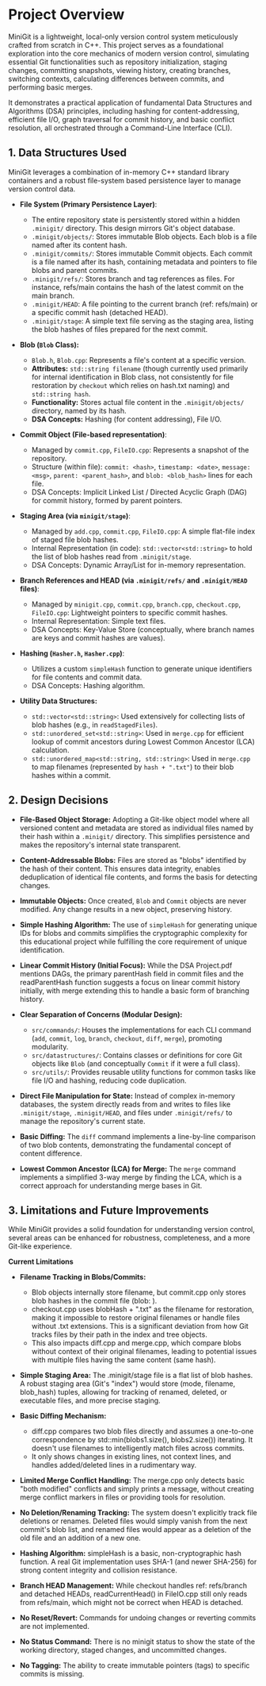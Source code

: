 # **Project Overview**
   
MiniGit is a lightweight, local-only version control system meticulously crafted from scratch in C++. This project serves as a foundational exploration into the core mechanics of modern version control, simulating essential Git functionalities such as repository initialization, staging changes, committing snapshots, viewing history, creating branches, switching contexts, calculating differences between commits, and performing basic merges.

It demonstrates a practical application of fundamental Data Structures and Algorithms (DSA) principles, including hashing for content-addressing, efficient file I/O, graph traversal for commit history, and basic conflict resolution, all orchestrated through a Command-Line Interface (CLI).




## **1. Data Structures Used**

MiniGit leverages a combination of in-memory C++ standard library containers and a robust file-system based persistence layer to manage version control data.

- **File System (Primary Persistence Layer)**:
    - The entire repository state is persistently stored within a hidden `.minigit/` directory. This design mirrors Git's object database.
    - `.minigit/objects/`: Stores immutable Blob objects. Each blob is a file named after its content hash.
    - `.minigit/commits/`: Stores immutable Commit objects. Each commit is a file named after its hash, containing metadata and pointers to file blobs and   parent commits.
    - `.minigit/refs/`: Stores branch and tag references as files. For instance, refs/main contains the hash of the latest commit on the main branch.
    - `.minigit/HEAD`: A file pointing to the current branch (ref: refs/main) or a specific commit hash (detached HEAD).
    - `.minigit/stage`: A simple text file serving as the staging area, listing the blob hashes of files prepared for the next commit.

- **Blob (`Blob` Class):**
    - `Blob.h`, `Blob.cpp`: Represents a file's content at a specific version.
    - **Attributes:** `std::string filename` (though currently used primarily for internal identification in Blob class, not consistently for file restoration by `checkout` which relies on hash.txt naming) and `std::string hash`.
    - **Functionality:** Stores actual file content in the `.minigit/objects/` directory, named by its hash.
    - **DSA Concepts:** Hashing (for content addressing), File I/O.

- **Commit Object (File-based representation)**:
    - Managed by `commit.cpp`, `FileIO.cpp`: Represents a snapshot of the repository.
    - Structure (within file): `commit: <hash>`, `timestamp: <date>`, `message: <msg>`, `parent: <parent_hash>`, and `blob: <blob_hash>` lines for each file.
    - DSA Concepts: Implicit Linked List / Directed Acyclic Graph (DAG) for commit history, formed by parent pointers.

- **Staging Area (via `minigit/stage`)**:
    - Managed by `add.cpp`, `commit.cpp`, `FileIO.cpp`: A simple flat-file index of staged file blob hashes.
    - Internal Representation (in code): `std::vector<std::string>` to hold the list of blob hashes read from `.minigit/stage`.
    - DSA Concepts: Dynamic Array/List for in-memory representation.

- **Branch References and HEAD (via `.minigit/refs/` and `.minigit/HEAD` files)**:
    - Managed by `minigit.cpp`, `commit.cpp`, `branch.cpp`, `checkout.cpp`, `FileIO.cpp`: Lightweight pointers to specific commit hashes.
    - Internal Representation: Simple text files.
    - DSA Concepts: Key-Value Store (conceptually, where branch names are keys and commit hashes are values).

- **Hashing (`Hasher.h`, `Hasher.cpp`)**:
    - Utilizes a custom `simpleHash` function to generate unique identifiers for file contents and commit data.
    - DSA Concepts: Hashing algorithm.

- **Utility Data Structures:**
    - `std::vector<std::string>`: Used extensively for collecting lists of blob hashes (e.g., in `readStagedFiles`).
    - `std::unordered_set<std::string>`: Used in `merge.cpp` for efficient lookup of commit ancestors during Lowest Common Ancestor (LCA) calculation.
    - `std::unordered_map<std::string, std::string>`: Used in `merge.cpp` to map filenames (represented by `hash + ".txt"`) to their blob hashes within a commit.   



## **2. Design Decisions**

- **File-Based Object Storage:** Adopting a Git-like object model where all versioned content and metadata are stored as individual files named by their hash within a `.minigit/` directory. This simplifies persistence and makes the repository's internal state transparent.

- **Content-Addressable Blobs:** Files are stored as "blobs" identified by the hash of their content. This ensures data integrity, enables deduplication of identical file contents, and forms the basis for detecting changes.

- **Immutable Objects:** Once created, `Blob` and `Commit` objects are never modified. Any change results in a new object, preserving history.

- **Simple Hashing Algorithm:** The use of `simpleHash` for generating unique IDs for blobs and commits simplifies the cryptographic complexity for this educational project while fulfilling the core requirement of unique identification.

- **Linear Commit History (Initial Focus):** While the DSA Project.pdf mentions DAGs, the primary parentHash field in commit files and the readParentHash function suggests a focus on linear commit history initially, with merge extending this to handle a basic form of branching history.

- **Clear Separation of Concerns (Modular Design):**
    - `src/commands/`: Houses the implementations for each CLI command (`add`, `commit`, `log`, `branch`, `checkout`, `diff`, `merge`), promoting modularity.
    - `src/datastructures/`: Contains classes or definitions for core Git objects like `Blob` (and conceptually `Commit` if it were a full class).
    - `src/utils/`: Provides reusable utility functions for common tasks like file I/O and hashing, reducing code duplication.

- **Direct File Manipulation for State:** Instead of complex in-memory databases, the system directly reads from and writes to files like `.minigit/stage`, `.minigit/HEAD`, and files under `.minigit/refs/` to manage the repository's current state.

- **Basic Diffing:** The `diff` command implements a line-by-line comparison of two blob contents, demonstrating the fundamental concept of content difference.

- **Lowest Common Ancestor (LCA) for Merge:** The `merge` command implements a simplified 3-way merge by finding the LCA, which is a correct approach for understanding merge bases in Git.  



## **3. Limitations and Future Improvements**
While MiniGit provides a solid foundation for understanding version control, several areas can be enhanced for robustness, completeness, and a more Git-like experience.

**Current Limitations**

- **Filename Tracking in Blobs/Commits:**
    - Blob objects internally store filename, but commit.cpp only stores blob hashes in the commit file (blob: <hash>).
    - checkout.cpp uses blobHash + ".txt" as the filename for restoration, making it impossible to restore original filenames or handle files without .txt extensions. This is a significant deviation from how Git tracks files by their path in the index and tree objects.
    - This also impacts diff.cpp and merge.cpp, which compare blobs without context of their original filenames, leading to potential issues with multiple files having the same content (same hash).

- **Simple Staging Area:** The .minigit/stage file is a flat list of blob hashes. A robust staging area (Git's "index") would store (mode, filename, blob_hash) tuples, allowing for tracking of renamed, deleted, or executable files, and more precise staging.

- **Basic Diffing Mechanism:**
    - diff.cpp compares two blob files directly and assumes a one-to-one correspondence by std::min(blobs1.size(), blobs2.size()) iterating. It doesn't use filenames to intelligently match files across commits.
    - It only shows changes in existing lines, not context lines, and handles added/deleted lines in a rudimentary way.

- **Limited Merge Conflict Handling:** The merge.cpp only detects basic "both modified" conflicts and simply prints a message, without creating merge conflict markers in files or providing tools for resolution.
- **No Deletion/Renaming Tracking:** The system doesn't explicitly track file deletions or renames. Deleted files would simply vanish from the next commit's blob list, and renamed files would appear as a deletion of the old file and an addition of a new one.
- **Hashing Algorithm:** simpleHash is a basic, non-cryptographic hash function. A real Git implementation uses SHA-1 (and newer SHA-256) for strong content integrity and collision resistance.
- **Branch HEAD Management:** While checkout handles ref: refs/branch and detached HEADs, readCurrentHead() in FileIO.cpp still only reads from refs/main, which might not be correct when HEAD is detached.
- **No Reset/Revert:** Commands for undoing changes or reverting commits are not implemented.
- **No Status Command:** There is no minigit status to show the state of the working directory, staged changes, and uncommitted changes.
- **No Tagging:** The ability to create immutable pointers (tags) to specific commits is missing.

